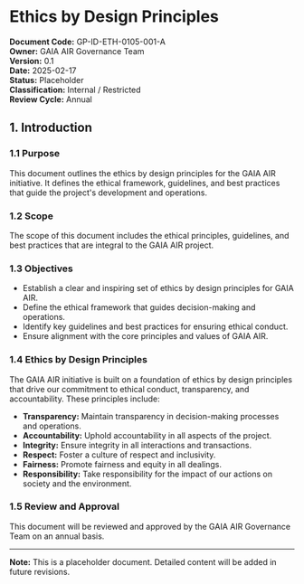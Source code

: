 # Ethics by Design Principles

**Document Code:** GP-ID-ETH-0105-001-A  
**Owner:** GAIA AIR Governance Team  
**Version:** 0.1  
**Date:** 2025-02-17  
**Status:** Placeholder  
**Classification:** Internal / Restricted  
**Review Cycle:** Annual  

## 1. Introduction

### 1.1 Purpose
This document outlines the ethics by design principles for the GAIA AIR initiative. It defines the ethical framework, guidelines, and best practices that guide the project's development and operations.

### 1.2 Scope
The scope of this document includes the ethical principles, guidelines, and best practices that are integral to the GAIA AIR project.

### 1.3 Objectives
- Establish a clear and inspiring set of ethics by design principles for GAIA AIR.
- Define the ethical framework that guides decision-making and operations.
- Identify key guidelines and best practices for ensuring ethical conduct.
- Ensure alignment with the core principles and values of GAIA AIR.

### 1.4 Ethics by Design Principles
The GAIA AIR initiative is built on a foundation of ethics by design principles that drive our commitment to ethical conduct, transparency, and accountability. These principles include:

- **Transparency:** Maintain transparency in decision-making processes and operations.
- **Accountability:** Uphold accountability in all aspects of the project.
- **Integrity:** Ensure integrity in all interactions and transactions.
- **Respect:** Foster a culture of respect and inclusivity.
- **Fairness:** Promote fairness and equity in all dealings.
- **Responsibility:** Take responsibility for the impact of our actions on society and the environment.

### 1.5 Review and Approval
This document will be reviewed and approved by the GAIA AIR Governance Team on an annual basis.

---

**Note:** This is a placeholder document. Detailed content will be added in future revisions.
